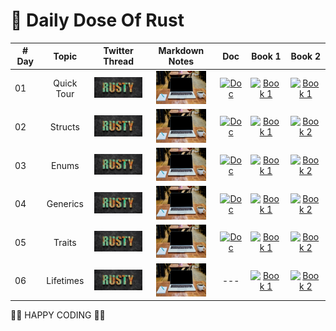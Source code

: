 # 🧵 Daily Dose Of Rust

| # Day | Topic | Twitter Thread | Markdown Notes | Doc | Book 1 | Book 2 |
|------|:------:|:------:|:------:|:------:|:------:|:------:|
| 01  | Quick Tour | <a href="https://twitter.com/wiseaidev/status/1647625673073127427" target="_blank"><img src="./assets/banner.jpeg" width="80px" alt="banner" /></a> | <a href="https://daily-dose-of.github.io/rust/1.%20Quick%20Tour/README.html" target="_blank"><img src="./assets/notes.jpg" width="80px" alt="Notes" /></a> | <a href="https://doc.rust-lang.org/std/all.html" target="_blank"><img src="https://doc.rust-lang.org/static.files/rust-logo-151179464ae7ed46.svg" width="80px" alt="Doc" /></a> | <a href="https://doc.rust-lang.org/book/title-page.html" target="_blank"><img src="https://doc.rust-lang.org/book/img/ferris/panics.svg" width="80px" alt="Book 1" /></a> | <a href="https://doc.rust-lang.org/rust-by-example/" target="_blank"><img src="https://doc.rust-lang.org/stable/book/img/ferris/not_desired_behavior.svg" width="80px" alt="Book 1" /></a> |
| 02  | Structs | <a href="https://twitter.com/wiseaidev/status/1647881627035377664" target="_blank"><img src="./assets/banner.jpeg" width="80px" alt="banner" /></a> | <a href="https://daily-dose-of.github.io/rust/2.%20Structs/README.html" target="_blank"><img src="./assets/notes.jpg" width="80px" alt="Notes" /></a> | <a href="https://doc.rust-lang.org/std/keyword.struct.html" target="_blank"><img src="https://doc.rust-lang.org/static.files/rust-logo-151179464ae7ed46.svg" width="80px" alt="Doc" /></a> | <a href="https://doc.rust-lang.org/book/title-page.html" target="_blank"><img src="https://doc.rust-lang.org/book/img/ferris/panics.svg" width="80px" alt="Book 1" /></a> | <a href="https://doc.rust-lang.org/stable/rust-by-example/custom_types/structs.html?highlight=structs#structures" target="_blank"><img src="https://doc.rust-lang.org/stable/book/img/ferris/not_desired_behavior.svg" width="80px" alt="Book 2" /></a> |
| 03  | Enums | <a href="https://twitter.com/wiseaidev/status/1648356056781799426" target="_blank"><img src="./assets/banner.jpeg" width="80px" alt="banner" /></a> | <a href="https://daily-dose-of.github.io/rust/3.%20Enums/README.html" target="_blank"><img src="./assets/notes.jpg" width="80px" alt="Notes" /></a> | <a href="https://doc.rust-lang.org/std/keyword.enum.html" target="_blank"><img src="https://doc.rust-lang.org/static.files/rust-logo-151179464ae7ed46.svg" width="80px" alt="Doc" /></a> | <a href="https://doc.rust-lang.org/book/ch06-00-enums.html" target="_blank"><img src="https://doc.rust-lang.org/book/img/ferris/panics.svg" width="80px" alt="Book 1" /></a> | <a href="https://doc.rust-lang.org/stable/rust-by-example/custom_types/enum.html?highlight=enums#enums" target="_blank"><img src="https://doc.rust-lang.org/stable/book/img/ferris/not_desired_behavior.svg" width="80px" alt="Book 2" /></a> |
| 04  | Generics | <a href="https://twitter.com/wiseaidev/status/1648787337910923269" target="_blank"><img src="./assets/banner.jpeg" width="80px" alt="banner" /></a> | <a href="https://daily-dose-of.github.io/rust/4.%20Generics/README.html" target="_blank"><img src="./assets/notes.jpg" width="80px" alt="Notes" /></a> | <a href="https://doc.rust-lang.org/std/keyword.trait.html" target="_blank"><img src="https://doc.rust-lang.org/static.files/rust-logo-151179464ae7ed46.svg" width="80px" alt="Doc" /></a> | <a href="https://doc.rust-lang.org/book/ch10-00-generics.html" target="_blank"><img src="https://doc.rust-lang.org/book/img/ferris/panics.svg" width="80px" alt="Book 1" /></a> | <a href="https://doc.rust-lang.org/stable/rust-by-example/generics.html?highlight=generics#generics" target="_blank"><img src="https://doc.rust-lang.org/stable/book/img/ferris/not_desired_behavior.svg" width="80px" alt="Book 2" /></a> |
| 05  | Traits | <a href="https://twitter.com/wiseaidev/status/1649065476721442817" target="_blank"><img src="./assets/banner.jpeg" width="80px" alt="banner" /></a> | <a href="https://daily-dose-of.github.io/rust/5.%20Traits/README.html" target="_blank"><img src="./assets/notes.jpg" width="80px" alt="Notes" /></a> | <a href="https://doc.rust-lang.org/std/keyword.trait.html" target="_blank"><img src="https://doc.rust-lang.org/static.files/rust-logo-151179464ae7ed46.svg" width="80px" alt="Doc" /></a> | <a href="https://doc.rust-lang.org/book/ch10-02-traits.html" target="_blank"><img src="https://doc.rust-lang.org/book/img/ferris/panics.svg" width="80px" alt="Book 1" /></a> | <a href="https://doc.rust-lang.org/stable/rust-by-example/trait.html" target="_blank"><img src="https://doc.rust-lang.org/stable/book/img/ferris/not_desired_behavior.svg" width="80px" alt="Book 2" /></a> |
| 06  | Lifetimes | <a href="https://twitter.com/wiseaidev/status/1649503633636052992" target="_blank"><img src="./assets/banner.jpeg" width="80px" alt="banner" /></a> | <a href="https://daily-dose-of.github.io/rust/6.%20Lifetimes/README.html" target="_blank"><img src="./assets/notes.jpg" width="80px" alt="Notes" /></a> | --- | <a href="https://doc.rust-lang.org/book/ch10-03-lifetime-syntax.html?highlight=lifetimes#lifetime-elision" target="_blank"><img src="https://doc.rust-lang.org/book/img/ferris/panics.svg" width="80px" alt="Book 1" /></a> | <a href="https://doc.rust-lang.org/stable/rust-by-example/scope/lifetime.html?highlight=lifetimes#lifetimes" target="_blank"><img src="https://doc.rust-lang.org/stable/book/img/ferris/not_desired_behavior.svg" width="80px" alt="Book 2" /></a> |

🦀🦀 HAPPY CODING 🦀🦀
